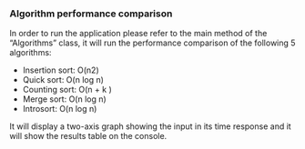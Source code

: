 ### Algorithm performance comparison 

In order to run the application please refer to the main method of the “Algorithms” class, it will run the performance comparison of the following 5 algorithms:
- Insertion sort: O(n2)
- Quick sort: O(n log n)
- Counting sort:  O(n + k )
- Merge sort: O(n log n)
- Introsort: O(n log n)

It will display a two-axis graph showing the input in its time response and it will show the results table on the console.
